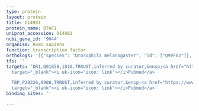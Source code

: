 ```yaml
---
type: protein
layout: protein
title: O14981
protein_name: BTAF1
uniprot_accession: O14981
ncbi_gene_id: '9044'
organism: Homo sapiens
function: transcription factor
orthologs: '[{"species": "Drosophila melanogaster", "id": ["Q9VF02"]}, {"species": "Caenorhabditis elegans", "id": ["G5EF07"]}, {"species": "Mus musculus", "id": ["E9QAE3"]}, {"species": "Rattus norvegicus", "id": ["F1LW16"]}, {"species": "Saccharomyces cerevisiae", "id": ["<a href=\"/protein/p32333\">P32333</a>"]}]'
tfs: ''
targets: 'DR1,Q01658,1810,TRRUST,inferred by curator,&ensp;<a href="https://www.ncbi.nlm.nih.gov/pubmed/?term=20627952%5Buid%5D+OR+29087512%5Buid%5D"
  target="_blank"><i uk-icon="icon: link"></i>Pubmed</a>

  TBP,P20226,6908,TRRUST,inferred by curator,&ensp;<a href="https://www.ncbi.nlm.nih.gov/pubmed/?term=14988402%5Buid%5D+OR+20627952%5Buid%5D+OR+15509807%5Buid%5D+OR+16858867%5Buid%5D+OR+29087512%5Buid%5D"
  target="_blank"><i uk-icon="icon: link"></i>Pubmed</a>'
binding_sites: ''

---
```

